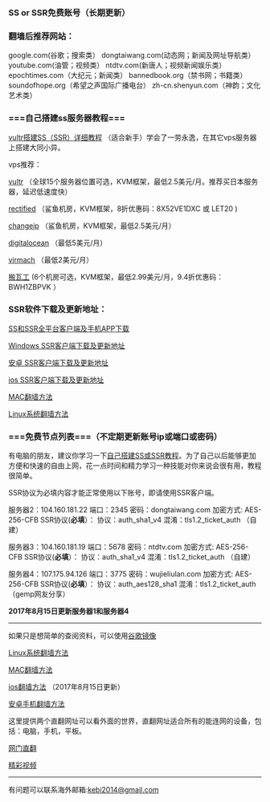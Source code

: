 ### SS or SSR免费账号（长期更新）

### 翻墙后推荐网站：

google.com(谷歌；搜索类） dongtaiwang.com(动态网；新闻及网址导航类）  youtube.com(油管；视频类）  ntdtv.com(新唐人；视频新闻娱乐类）    epochtimes.com（大纪元；新闻类）   bannedbook.org（禁书网；书籍类）   soundofhope.org（希望之声国际广播电台）
    zh-cn.shenyun.com（神韵；文化艺术类）



### ===自己搭建ss服务器教程===

[vultr搭建SS（SSR）详细教程](https://github.com/Alvin9999/new-pac/wiki/%E8%87%AA%E5%BB%BAss%E6%9C%8D%E5%8A%A1%E5%99%A8%E6%95%99%E7%A8%8B) （适合新手）学会了一劳永逸，在其它vps服务器上搭建大同小异。

vps推荐：

[vultr](http://www.vultr.com/?ref=7048874) （全球15个服务器位置可选，KVM框架，最低2.5美元/月。推荐买日本服务器，延迟低速度快） 

[rectified](https://secure.rectified.net/cart.php) （鲨鱼机房，KVM框架，8折优惠码：8X52VE1DXC 或 LET20 )  

[changeip](https://www.changeip.com/accounts/cart.php?gid=9) （鲨鱼机房，KVM框架，最低2.5美元/月）

[digitalocean](https://www.digitalocean.com/) （最低5美元/月）

[virmach](https://billing.virmach.com/cart.php?gid=18) （最低2美元/月）

[搬瓦工](https://bwh1.net/cart.php?a=confproduct&i=1) (6个机房可选，KVM框架，最低2.99美元/月，9.4折优惠码：BWH1ZBPVK ）

### SSR软件下载及更新地址：

[SS和SSR全平台客户端及手机APP下载](https://lai.yuweining.cn/archives/173)   

[Windows SSR客户端下载及更新地址](https://github.com/shadowsocksr-backup/shadowsocksr-csharp/releases) 

[安卓 SSR客户端下载及更新地址](https://github.com/shadowsocksr-backup/shadowsocksr-android/releases) 

[ios SSR客户端下载及更新地址](https://github.com/Alvin9999/new-pac/wiki/%E8%8B%B9%E6%9E%9C%E6%89%8B%E6%9C%BA%E7%BF%BB%E5%A2%99%E8%BD%AF%E4%BB%B6) 

[MAC翻墙方法](https://github.com/Alvin9999/new-pac/wiki/%E8%8B%B9%E6%9E%9C%E7%94%B5%E8%84%91MAC%E7%BF%BB%E5%A2%99%E8%BD%AF%E4%BB%B6) 

[Linux系统翻墙方法](https://github.com/Alvin9999/new-pac/wiki/Linux%E7%B3%BB%E7%BB%9F%E7%BF%BB%E5%A2%99%E6%96%B9%E6%B3%95)

### ===免费节点列表===（不定期更新账号ip或端口或密码）

有电脑的朋友，建议你学习一下[自己搭建SS或SSR教程](https://github.com/Alvin9999/new-pac/wiki/%E8%87%AA%E5%BB%BAss%E6%9C%8D%E5%8A%A1%E5%99%A8%E6%95%99%E7%A8%8B)。为了自己以后能够更加方便和快速的自由上网，花一点时间和精力学习一种技能对你来说会很有用，教程很简单。

SSR协议为必填内容才能正常使用以下账号，即请使用SSR客户端。

服务器2：104.160.181.22 端口：2345  密码：dongtaiwang.com  加密方式: AES-256-CFB  SSR协议(**必填**）： 协议：auth_sha1_v4   混淆：tls1.2_ticket_auth （自建）

服务器3：104.160.181.19 端口：5678  密码：ntdtv.com  加密方式: AES-256-CFB  SSR协议(**必填**）： 协议：auth_sha1_v4   混淆：tls1.2_ticket_auth （自建）

服务器4：107.175.94.126 端口：3775  密码：wujieliulan.com  加密方式: AES-256-CFB  SSR协议(**必填**）： 协议：auth_aes128_sha1   混淆：tls1.2_ticket_auth （gemp网友分享）


**2017年8月15日更新服务器1和服务器4**

***


如果只是想简单的查阅资料，可以使用[谷歌镜像](https://github.com/Alvin9999/new-pac/wiki/%E8%B0%B7%E6%AD%8C%E9%95%9C%E5%83%8F)

[Linux系统翻墙方法](https://github.com/Alvin9999/new-pac/wiki/Linux%E7%B3%BB%E7%BB%9F%E7%BF%BB%E5%A2%99%E6%96%B9%E6%B3%95)

[MAC翻墙方法](https://github.com/Alvin9999/new-pac/wiki/%E8%8B%B9%E6%9E%9C%E7%94%B5%E8%84%91MAC%E7%BF%BB%E5%A2%99%E8%BD%AF%E4%BB%B6) 

[ios翻墙方法](https://github.com/Alvin9999/new-pac/wiki/%E8%8B%B9%E6%9E%9C%E6%89%8B%E6%9C%BA%E7%BF%BB%E5%A2%99%E8%BD%AF%E4%BB%B6)  （2017年8月15日更新）

[安卓手机翻墙方法](https://github.com/Alvin9999/new-pac/wiki/%E5%AE%89%E5%8D%93%E6%89%8B%E6%9C%BA%E7%89%88)

这里提供两个直翻网址可以看外面的世界，直翻网址适合所有的能连网的设备，包括：电脑，手机，平板。

[网门直翻](https://github.com/ogate/ogate/blob/master/README.md) 

[精彩视频](https://s3.amazonaws.com/ogate/oGate.htm?from=oGate)
 
***

有问题可以联系海外邮箱:kebi2014@gmail.com 